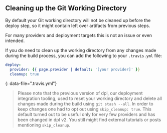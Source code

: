 ## Cleaning up the Git Working Directory

By default your Git working directory will not be cleaned up before the deploy
step, so it might contain left over artifacts from previous steps.

For many providers and deployment targets this is not an issue or even intended.

If you do need to clean up the working directory from any changes made during
the build process, you can add the following to your `.travis.yml` file:

```yaml
deploy:
  provider: {{ page.provider | default: '[your provider]' }}
  cleanup: true
```
{: data-file=".travis.yml"}

> Please note that the previous version of dpl, our deployment integration
tooling, used to reset your working directory and delete all changes made
during the build using `git stash --all`. In order to keep changes one had to
opt out using `skip_cleanup: true`. This default turned out to be useful only
for very few providers and has been changed in dpl v2. You still might find
external tutorials or posts mentioning `skip_cleanup`.
